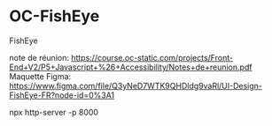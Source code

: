 # OC-FishEye

FishEye

note de réunion: https://course.oc-static.com/projects/Front-End+V2/P5+Javascript+%26+Accessibility/Notes+de+reunion.pdf
Maquette Figma: https://www.figma.com/file/Q3yNeD7WTK9QHDldg9vaRl/UI-Design-FishEye-FR?node-id=0%3A1

npx http-server -p 8000

<!-- tab avec <a>, clavier droite gauche, echap quitter
programme liseuse
patern factory media -->
